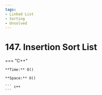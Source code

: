 ```yaml
---
tags:
- Linked List
- Sorting
- Unsolved
---
```



# 147. Insertion Sort List

=== "C++"

    **Time:** O()

    **Space:** O()

    ``` c++
    ```